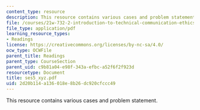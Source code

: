 ```yaml
---
content_type: resource
description: This resource contains various cases and problem statement.
file: /courses/21w-732-2-introduction-to-technical-communication-ethics-in-science-and-technology-fall-2006/2d20b114a136018e8b26dc920cfccc49_ses5_xyz.pdf
file_type: application/pdf
learning_resource_types:
- Readings
license: https://creativecommons.org/licenses/by-nc-sa/4.0/
ocw_type: OCWFile
parent_title: Readings
parent_type: CourseSection
parent_uid: c9b81a04-e98f-343a-efbc-a52f6f2f923d
resourcetype: Document
title: ses5_xyz.pdf
uid: 2d20b114-a136-018e-8b26-dc920cfccc49
---
```

This resource contains various cases and problem statement.